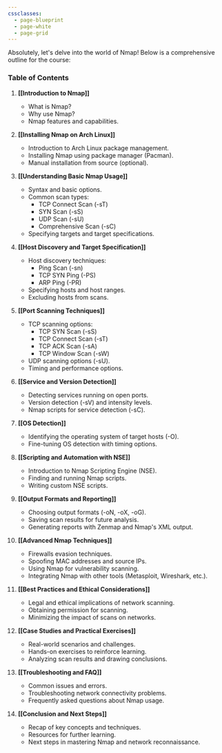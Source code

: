 ```yaml
---
cssclasses:
  - page-blueprint
  - page-white
  - page-grid
---
```

Absolutely, let's delve into the world of Nmap! Below is a comprehensive outline for the course:

### Table of Contents

1. **[[Introduction to Nmap]]**
   - What is Nmap?
   - Why use Nmap?
   - Nmap features and capabilities.

2. **[[Installing Nmap on Arch Linux]]**
   - Introduction to Arch Linux package management.
   - Installing Nmap using package manager (Pacman).
   - Manual installation from source (optional).

3. **[[Understanding Basic Nmap Usage]]**
   - Syntax and basic options.
   - Common scan types:
     - TCP Connect Scan (-sT)
     - SYN Scan (-sS)
     - UDP Scan (-sU)
     - Comprehensive Scan (-sC)
   - Specifying targets and target specifications.

4. **[[Host Discovery and Target Specification]]**
   - Host discovery techniques:
     - Ping Scan (-sn)
     - TCP SYN Ping (-PS)
     - ARP Ping (-PR)
   - Specifying hosts and host ranges.
   - Excluding hosts from scans.

5. **[[Port Scanning Techniques]]**
   - TCP scanning options:
     - TCP SYN Scan (-sS)
     - TCP Connect Scan (-sT)
     - TCP ACK Scan (-sA)
     - TCP Window Scan (-sW)
   - UDP scanning options (-sU).
   - Timing and performance options.

6. **[[Service and Version Detection]]**
   - Detecting services running on open ports.
   - Version detection (-sV) and intensity levels.
   - Nmap scripts for service detection (-sC).

7. **[[OS Detection]]**
   - Identifying the operating system of target hosts (-O).
   - Fine-tuning OS detection with timing options.

8. **[[Scripting and Automation with NSE]]**
   - Introduction to Nmap Scripting Engine (NSE).
   - Finding and running Nmap scripts.
   - Writing custom NSE scripts.

9. **[[Output Formats and Reporting]]**
   - Choosing output formats (-oN, -oX, -oG).
   - Saving scan results for future analysis.
   - Generating reports with Zenmap and Nmap's XML output.

10. **[[Advanced Nmap Techniques]]**
    - Firewalls evasion techniques.
    - Spoofing MAC addresses and source IPs.
    - Using Nmap for vulnerability scanning.
    - Integrating Nmap with other tools (Metasploit, Wireshark, etc.).

11. **[[Best Practices and Ethical Considerations]]**
    - Legal and ethical implications of network scanning.
    - Obtaining permission for scanning.
    - Minimizing the impact of scans on networks.

12. **[[Case Studies and Practical Exercises]]**
    - Real-world scenarios and challenges.
    - Hands-on exercises to reinforce learning.
    - Analyzing scan results and drawing conclusions.

13. **[[Troubleshooting and FAQ]]**
    - Common issues and errors.
    - Troubleshooting network connectivity problems.
    - Frequently asked questions about Nmap usage.

14. **[[Conclusion and Next Steps]]**
    - Recap of key concepts and techniques.
    - Resources for further learning.
    - Next steps in mastering Nmap and network reconnaissance.